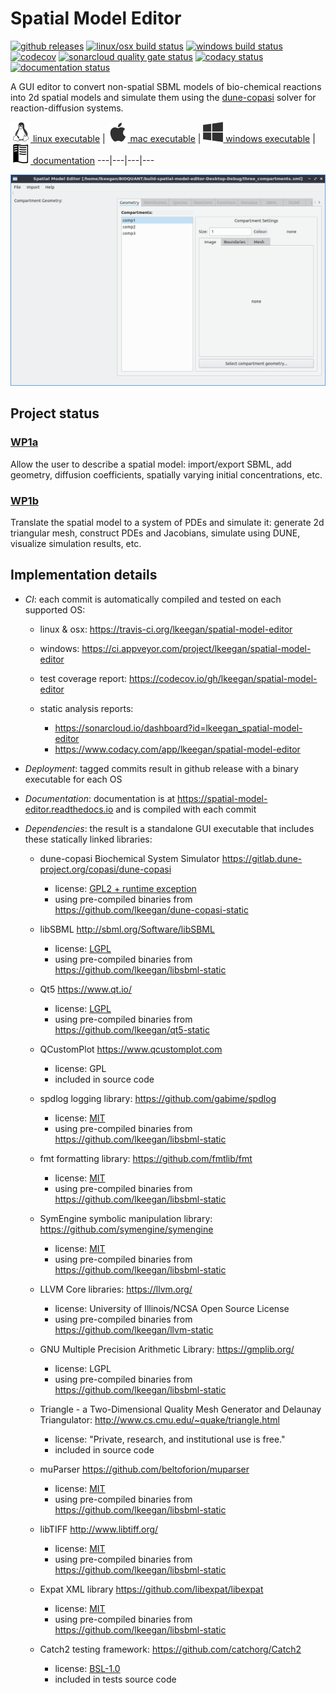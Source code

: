 # Spatial Model Editor
[![github releases](https://img.shields.io/github/release/lkeegan/spatial-model-editor.svg)](https://github.com/lkeegan/spatial-model-editor/releases)
[![linux/osx build status](https://travis-ci.org/lkeegan/spatial-model-editor.svg?branch=master)](https://travis-ci.org/lkeegan/spatial-model-editor)
[![windows build status](https://ci.appveyor.com/api/projects/status/0m87yyaalrrj5ndn/branch/master?svg=true)](https://ci.appveyor.com/project/lkeegan/spatial-model-editor/branch/master)
[![codecov](https://codecov.io/gh/lkeegan/spatial-model-editor/branch/master/graph/badge.svg)](https://codecov.io/gh/lkeegan/spatial-model-editor)
[![sonarcloud quality gate status](https://sonarcloud.io/api/project_badges/measure?project=lkeegan_spatial-model-editor&metric=alert_status)](https://sonarcloud.io/dashboard?id=lkeegan_spatial-model-editor)
[![codacy status](https://api.codacy.com/project/badge/Grade/2cc27d99b42041668944f41d88abeef0)](https://www.codacy.com/app/lkeegan/spatial-model-editor?utm_source=github.com&amp;utm_medium=referral&amp;utm_content=lkeegan/spatial-model-editor&amp;utm_campaign=Badge_Grade)
[![documentation status](https://readthedocs.org/projects/spatial-model-editor/badge/)](https://spatial-model-editor.readthedocs.io/en/latest/)

A GUI editor to convert non-spatial SBML models of bio-chemical reactions into 2d spatial models and simulate them using the [dune-copasi](https://gitlab.dune-project.org/copasi/dune-copasi) solver for reaction-diffusion systems.

[<img src="docs/img/icon-linux.png" width="32"> linux executable](https://github.com/lkeegan/spatial-model-editor/releases/latest/download/spatial-model-editor) |
[<img src="docs/img/icon-osx.png" width="32"> mac executable](https://github.com/lkeegan/spatial-model-editor/releases/latest/download/spatial-model-editor.dmg) |
[<img src="docs/img/icon-windows.png" width="32"> windows executable](https://github.com/lkeegan/spatial-model-editor/releases/latest/download/spatial-model-editor.exe) |
[<img src="docs/img/icon-docs.png" width="32"> documentation](https://spatial-model-editor.readthedocs.io/en/latest/)
---|---|---|---

![screenshot](docs/img/geometry.png)

## Project status

### [WP1a](https://github.com/lkeegan/spatial-model-editor/projects/1)
Allow the user to describe a spatial model: import/export SBML, add geometry, diffusion coefficients, spatially varying initial concentrations, etc.

### [WP1b](https://github.com/lkeegan/spatial-model-editor/projects/2)
Translate the spatial model to a system of PDEs and simulate it: generate 2d triangular mesh, construct PDEs and Jacobians, simulate using DUNE, visualize simulation results, etc.

## Implementation details

-   _CI_: each commit is automatically compiled and tested on each supported OS:

    -   linux & osx: <https://travis-ci.org/lkeegan/spatial-model-editor>

    -   windows: <https://ci.appveyor.com/project/lkeegan/spatial-model-editor>

    -   test coverage report: <https://codecov.io/gh/lkeegan/spatial-model-editor>

    -   static analysis reports:

        -   <https://sonarcloud.io/dashboard?id=lkeegan_spatial-model-editor>
        -   <https://www.codacy.com/app/lkeegan/spatial-model-editor>

-   _Deployment_: tagged commits result in github release with a binary executable for each OS

-   _Documentation_: documentation is at <https://spatial-model-editor.readthedocs.io> and is compiled with each commit

-   _Dependencies_: the result is a standalone GUI executable that includes these statically linked libraries:

    -   dune-copasi Biochemical System Simulator <https://gitlab.dune-project.org/copasi/dune-copasi>

        -   license: [GPL2 + runtime exception](https://dune-project.org/about/license/)
        -   using pre-compiled binaries from <https://github.com/lkeegan/dune-copasi-static>

    -   libSBML <http://sbml.org/Software/libSBML>

        -   license: [LGPL](http://sbml.org/Software/libSBML/LibSBML_License)
        -   using pre-compiled binaries from <https://github.com/lkeegan/libsbml-static>

    -   Qt5 <https://www.qt.io/>

        -   license: [LGPL](https://doc.qt.io/qt-5/lgpl.html)
        -   using pre-compiled binaries from <https://github.com/lkeegan/qt5-static>

    -   QCustomPlot <https://www.qcustomplot.com>

        -   license: GPL
        -   included in source code

    -   spdlog logging library: <https://github.com/gabime/spdlog>

        -   license: [MIT](https://github.com/gabime/spdlog/blob/v1.x/LICENSE)
        -   using pre-compiled binaries from <https://github.com/lkeegan/libsbml-static>

    -   fmt formatting library: <https://github.com/fmtlib/fmt>

        -   license: [MIT](https://github.com/fmtlib/fmt/blob/master/LICENSE.rst)
        -   using pre-compiled binaries from <https://github.com/lkeegan/libsbml-static>

    -   SymEngine symbolic manipulation library: <https://github.com/symengine/symengine>

        -   license: [MIT](https://github.com/symengine/symengine/blob/master/LICENSE)
        -   using pre-compiled binaries from <https://github.com/lkeegan/libsbml-static>

    -   LLVM Core libraries: <https://llvm.org/>

        -   license: University of Illinois/NCSA Open Source License
        -   using pre-compiled binaries from <https://github.com/lkeegan/llvm-static>

    -   GNU Multiple Precision Arithmetic Library: <https://gmplib.org/>

        -   license: LGPL
        -   using pre-compiled binaries from <https://github.com/lkeegan/libsbml-static>

    -   Triangle - a Two-Dimensional Quality Mesh Generator and Delaunay Triangulator: <http://www.cs.cmu.edu/~quake/triangle.html>

        -   license: "Private, research, and institutional use is free."
        -   included in source code

    -   muParser <https://github.com/beltoforion/muparser>

        -   license: [MIT](https://github.com/beltoforion/muparser/blob/master/License.txt)
        -   using pre-compiled binaries from <https://github.com/lkeegan/libsbml-static>

    -   libTIFF <http://www.libtiff.org/>

        -   license: [MIT](http://www.libtiff.org/misc.html)
        -   using pre-compiled binaries from <https://github.com/lkeegan/libsbml-static>

    -   Expat XML library <https://github.com/libexpat/libexpat>

        -   license: [MIT](https://github.com/libexpat/libexpat/blob/master/expat/COPYING)
        -   using pre-compiled binaries from <https://github.com/lkeegan/libsbml-static>

    -   Catch2 testing framework: <https://github.com/catchorg/Catch2>

        -   license: [BSL-1.0](https://github.com/catchorg/Catch2/blob/master/LICENSE.txt)
        -   included in tests source code
